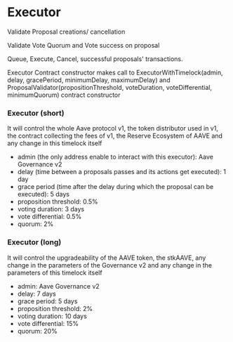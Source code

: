 # Executor #

Validate Proposal creations/ cancellation

Validate Vote Quorum and Vote success on proposal

Queue, Execute, Cancel, successful proposals' transactions.

Executor Contract constructor makes call to ExecutorWithTimelock(admin, delay, gracePeriod, minimumDelay, maximumDelay) and ProposalValidator(propositionThreshold, voteDuration, voteDifferential, minimumQuorum) contract constructor


### Executor (short) ###
It will control the whole Aave protocol v1, the token distributor used in v1, the contract collecting the fees of v1, the Reserve Ecosystem of AAVE and any change in this timelock itself

- admin (the only address enable to interact with this executor): Aave Governance v2
- delay (time between a proposals passes and its actions get executed): 1 day
- grace period (time after the delay during which the proposal can be executed): 5 days
- proposition threshold: 0.5%
- voting duration: 3 days
- vote differential: 0.5%
- quorum: 2%

### Executor (long) ###

It will control the upgradeability of the AAVE token, the stkAAVE, any change in the parameters of the Governance v2 and any change in the parameters of this timelock itself

- admin: Aave Governance v2
- delay: 7 days
- grace period: 5 days
- proposition threshold: 2%
- voting duration: 10 days
- vote differential: 15%
- quorum: 20%
